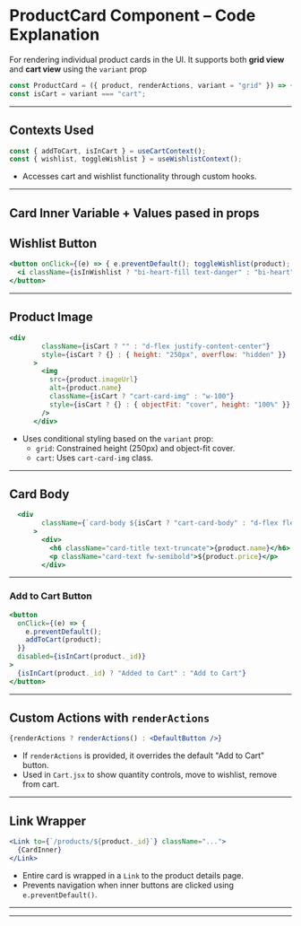 
# ProductCard Component – Code Explanation

For rendering individual product cards in the UI. It supports both **grid view** and **cart view** using the `variant` prop
```jsx
const ProductCard = ({ product, renderActions, variant = "grid" }) => {}
const isCart = variant === "cart";
```
---

## Contexts Used

```js
const { addToCart, isInCart } = useCartContext();
const { wishlist, toggleWishlist } = useWishlistContext();
```

- Accesses cart and wishlist functionality through custom hooks.

---
## Card Inner Variable + Values pased in props

## Wishlist Button

```jsx
<button onClick={(e) => { e.preventDefault(); toggleWishlist(product); }}>
  <i className={isInWishlist ? "bi-heart-fill text-danger" : "bi-heart"} />
</button>
```

---

## Product Image

```jsx
<div
        className={isCart ? "" : "d-flex justify-content-center"}
        style={isCart ? {} : { height: "250px", overflow: "hidden" }}
      >
        <img
          src={product.imageUrl}
          alt={product.name}
          className={isCart ? "cart-card-img" : "w-100"}
          style={isCart ? {} : { objectFit: "cover", height: "100%" }}
        />
      </div>
```

- Uses conditional styling based on the `variant` prop:
  - `grid`: Constrained height (250px) and object-fit cover.
  - `cart`: Uses `cart-card-img` class.

---

## Card Body

```jsx
  <div
        className={`card-body ${isCart ? "cart-card-body" : "d-flex flex-column justify-content-between"}`}
      >
        <div>
          <h6 className="card-title text-truncate">{product.name}</h6>
          <p className="card-text fw-semibold">${product.price}</p>
        </div>
```

---

### Add to Cart Button

```jsx
<button
  onClick={(e) => {
    e.preventDefault();
    addToCart(product);
  }}
  disabled={isInCart(product._id)}
>
  {isInCart(product._id) ? "Added to Cart" : "Add to Cart"}
</button>
```
---

## Custom Actions with `renderActions`

```jsx
{renderActions ? renderActions() : <DefaultButton />}
```

- If `renderActions` is provided, it overrides the default "Add to Cart" button.
- Used in `Cart.jsx` to show quantity controls, move to wishlist, remove from cart.

---

## Link Wrapper

```jsx
<Link to={`/products/${product._id}`} className="...">
  {CardInner}
</Link>
```

- Entire card is wrapped in a `Link` to the product details page.
- Prevents navigation when inner buttons are clicked using `e.preventDefault()`.

---

---
